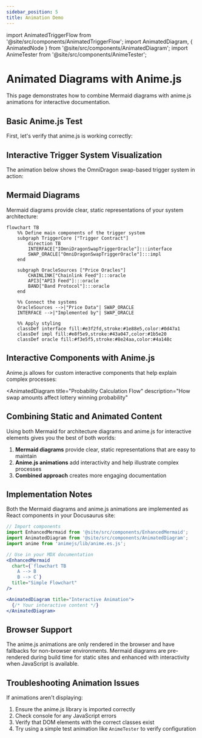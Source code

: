 ```yaml
---
sidebar_position: 5
title: Animation Demo
---
```


import AnimatedTriggerFlow from '@site/src/components/AnimatedTriggerFlow';
import AnimatedDiagram, { AnimatedNode } from '@site/src/components/AnimatedDiagram';
import AnimeTester from '@site/src/components/AnimeTester';

# Animated Diagrams with Anime.js

This page demonstrates how to combine Mermaid diagrams with anime.js animations for interactive documentation.

## Basic Anime.js Test

First, let's verify that anime.js is working correctly:

<AnimeTester />

## Interactive Trigger System Visualization

The animation below shows the OmniDragon swap-based trigger system in action:

<AnimatedTriggerFlow />

## Mermaid Diagrams

Mermaid diagrams provide clear, static representations of your system architecture:

```mermaid
flowchart TB
    %% Define main components of the trigger system
    subgraph TriggerCore ["Trigger Contract"]
        direction TB
        INTERFACE["IOmniDragonSwapTriggerOracle"]:::interface
        SWAP_ORACLE["OmniDragonSwapTriggerOracle"]:::impl
    end
    
    subgraph OracleSources ["Price Oracles"]
        CHAINLINK["Chainlink Feed"]:::oracle
        API3["API3 Feed"]:::oracle
        BAND["Band Protocol"]:::oracle
    end
    
    %% Connect the systems
    OracleSources -->|"Price Data"| SWAP_ORACLE
    INTERFACE -->|"Implemented by"| SWAP_ORACLE
    
    %% Apply styling
    classDef interface fill:#e3f2fd,stroke:#1e88e5,color:#0d47a1
    classDef impl fill:#e8f5e9,stroke:#43a047,color:#1b5e20
    classDef oracle fill:#f3e5f5,stroke:#8e24aa,color:#4a148c
```

## Interactive Components with Anime.js

Anime.js allows for custom interactive components that help explain complex processes:

<AnimatedDiagram 
  title="Probability Calculation Flow" 
  description="How swap amounts affect lottery winning probability"
>
  <div style={{display: 'flex', justifyContent: 'space-around', alignItems: 'center', flexWrap: 'wrap', gap: '20px', padding: '20px'}}>
    <AnimatedNode 
      label="Swap Amount" 
      highlight 
      id="swap-amount"
    />
    <AnimatedNode 
      label="Base Probability"
      id="base-prob"
    />
    <AnimatedNode 
      label="Market Conditions" 
      pulse
      id="market"
    />
    <AnimatedNode 
      label="Final Probability" 
      highlight
      id="final-prob" 
    />
  </div>
</AnimatedDiagram>

## Combining Static and Animated Content

Using both Mermaid for architecture diagrams and anime.js for interactive elements gives you the best of both worlds:

1. **Mermaid diagrams** provide clear, static representations that are easy to maintain
2. **Anime.js animations** add interactivity and help illustrate complex processes
3. **Combined approach** creates more engaging documentation

## Implementation Notes

Both the Mermaid diagrams and anime.js animations are implemented as React components in your Docusaurus site:

```jsx
// Import components
import EnhancedMermaid from '@site/src/components/EnhancedMermaid';
import AnimatedDiagram from '@site/src/components/AnimatedDiagram';
import anime from 'animejs/lib/anime.es.js';

// Use in your MDX documentation
<EnhancedMermaid 
  chart={`flowchart TB
    A --> B
    B --> C`} 
  title="Simple Flowchart" 
/>

<AnimatedDiagram title="Interactive Animation">
  {/* Your interactive content */}
</AnimatedDiagram>
```

## Browser Support

The anime.js animations are only rendered in the browser and have fallbacks for non-browser environments. Mermaid diagrams are pre-rendered during build time for static sites and enhanced with interactivity when JavaScript is available.

## Troubleshooting Animation Issues

If animations aren't displaying:

1. Ensure the anime.js library is imported correctly
2. Check console for any JavaScript errors
3. Verify that DOM elements with the correct classes exist
4. Try using a simple test animation like `AnimeTester` to verify configuration 